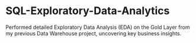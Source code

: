 # SQL-Exploratory-Data-Analytics
Performed detailed Exploratory Data Analysis (EDA) on the Gold Layer from my previous Data Warehouse project, uncovering key business insights.
